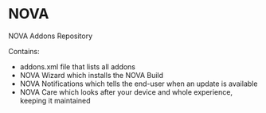 # NOVA
NOVA Addons Repository

Contains:

- addons.xml file that lists all addons
- NOVA Wizard which installs the NOVA Build
- NOVA Notifications which tells the end-user when an update is available
- NOVA Care which looks after your device and whole experience, keeping it maintained
